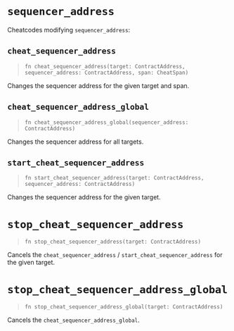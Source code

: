 # `sequencer_address`

Cheatcodes modifying `sequencer_address`:

## `cheat_sequencer_address`
> `fn cheat_sequencer_address(target: ContractAddress, sequencer_address: ContractAddress, span: CheatSpan)`

Changes the sequencer address for the given target and span.

## `cheat_sequencer_address_global`
> `fn cheat_sequencer_address_global(sequencer_address: ContractAddress)`

Changes the sequencer address for all targets.

## `start_cheat_sequencer_address`
> `fn start_cheat_sequencer_address(target: ContractAddress, sequencer_address: ContractAddress)`

Changes the sequencer address for the given target.

# `stop_cheat_sequencer_address`
> `fn stop_cheat_sequencer_address(target: ContractAddress)`

Cancels the `cheat_sequencer_address` / `start_cheat_sequencer_address` for the given target.

# `stop_cheat_sequencer_address_global`
> `fn stop_cheat_sequencer_address_global(target: ContractAddress)`

Cancels the `cheat_sequencer_address_global`.
